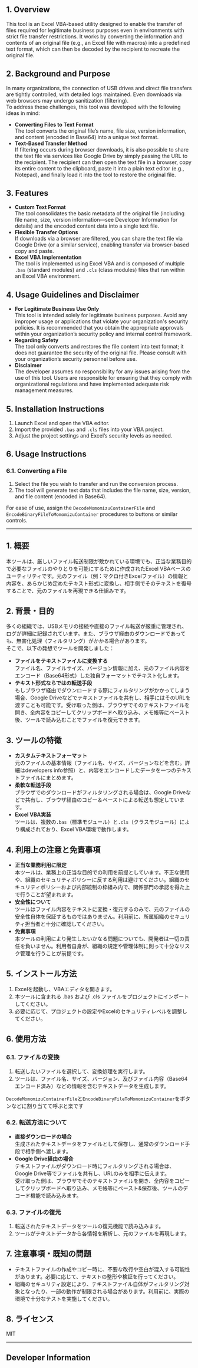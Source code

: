 
## 1. Overview
This tool is an Excel VBA-based utility designed to enable the transfer of files required for legitimate business purposes even in environments with strict file transfer restrictions. It works by converting the information and contents of an original file (e.g., an Excel file with macros) into a predefined text format, which can then be decoded by the recipient to recreate the original file.

## 2. Background and Purpose
In many organizations, the connection of USB drives and direct file transfers are tightly controlled, with detailed logs maintained. Even downloads via web browsers may undergo sanitization (filtering).  
To address these challenges, this tool was developed with the following ideas in mind:
- **Converting Files to Text Format**  
  The tool converts the original file’s name, file size, version information, and content (encoded in Base64) into a unique text format.
- **Text-Based Transfer Method**  
  If filtering occurs during browser downloads, it is also possible to share the text file via services like Google Drive by simply passing the URL to the recipient. The recipient can then open the text file in a browser, copy its entire content to the clipboard, paste it into a plain text editor (e.g., Notepad), and finally load it into the tool to restore the original file.

## 3. Features
- **Custom Text Format**  
  The tool consolidates the basic metadata of the original file (including file name, size, version information—see Developer Information for details) and the encoded content data into a single text file.
- **Flexible Transfer Options**  
  If downloads via a browser are filtered, you can share the text file via Google Drive (or a similar service), enabling transfer via browser-based copy and paste.
- **Excel VBA Implementation**  
  The tool is implemented using Excel VBA and is composed of multiple `.bas` (standard modules) and `.cls` (class modules) files that run within an Excel VBA environment.

## 4. Usage Guidelines and Disclaimer
- **For Legitimate Business Use Only**  
  This tool is intended solely for legitimate business purposes. Avoid any improper usage or applications that violate your organization's security policies. It is recommended that you obtain the appropriate approvals within your organization’s security policy and internal control framework.
- **Regarding Safety**  
  The tool only converts and restores the file content into text format; it does not guarantee the security of the original file. Please consult with your organization’s security personnel before use.
- **Disclaimer**  
  The developer assumes no responsibility for any issues arising from the use of this tool. Users are responsible for ensuring that they comply with organizational regulations and have implemented adequate risk management measures.

## 5. Installation Instructions
1. Launch Excel and open the VBA editor.
2. Import the provided `.bas` and `.cls` files into your VBA project.
3. Adjust the project settings and Excel’s security levels as needed.

## 6. Usage Instructions
### 6.1. Converting a File
1. Select the file you wish to transfer and run the conversion process.
2. The tool will generate text data that includes the file name, size, version, and file content (encoded in Base64).

For ease of use, assign the `DecodeMomomizuContainerFile` and `EncodeBinaryFileToMomomizuContainer` procedures to buttons or similar controls.

---

## 1. 概要
本ツールは、厳しいファイル転送制限が敷かれている環境でも、正当な業務目的で必要なファイルのやりとりを可能にするために作成されたExcel VBAベースのユーティリティです。元のファイル（例：マクロ付きExcelファイル）の情報と内容を、あらかじめ定めたテキスト形式に変換し、相手側でそのテキストを復号することで、元のファイルを再現できる仕組みです。

## 2. 背景・目的
多くの組織では、USBメモリの接続や直接のファイル転送が厳重に管理され、ログが詳細に記録されています。また、ブラウザ経由のダウンロードであっても、無害化処理（フィルタリング）がかかる場合があります。  
そこで、以下の発想でツールを開発しました：
- **ファイルをテキストファイルに変換する**  
  ファイル名、ファイルサイズ、バージョン情報に加え、元のファイル内容をエンコード（Base64形式）した独自フォーマットでテキスト化します。
- **テキスト形式ならではの転送手段**  
  もしブラウザ経由でダウンロードする際にフィルタリングがかかってしまう場合、Google Driveなどでテキストファイルを共有し、相手にはそのURLを渡すことも可能です。受け取った側は、ブラウザでそのテキストファイルを開き、全内容をコピーしてクリップボードへ取り込み、メモ帳等にペースト後、ツールで読み込むことでファイルを復元できます。

## 3. ツールの特徴
- **カスタムテキストフォーマット**  
  元のファイルの基本情報（ファイル名、サイズ、バージョンなどを含む。詳細はdevelopers info参照）と、内容をエンコードしたデータを一つのテキストファイルにまとめます。
- **柔軟な転送手段**  
  ブラウザでのダウンロードがフィルタリングされる場合は、Google Driveなどで共有し、ブラウザ経由のコピー＆ペーストによる転送も想定しています。
- **Excel VBA実装**  
  ツールは、複数の`.bas`（標準モジュール）と`.cls`（クラスモジュール）により構成されており、Excel VBA環境で動作します。

## 4. 利用上の注意と免責事項
- **正当な業務利用に限定**  
  本ツールは、業務上の正当な目的での利用を前提としています。不正な使用や、組織のセキュリティポリシーに反する利用は避けてください。組織のセキュリティポリシーおよび内部統制の枠組み内で、関係部門の承認を得た上で行うことが望まれます。
- **安全性について**  
  ツールはファイル内容をテキストに変換・復元するのみで、元のファイルの安全性自体を保証するものではありません。利用前に、所属組織のセキュリティ担当者と十分に確認してください。
- **免責事項**  
  本ツールの利用により発生したいかなる問題についても、開発者は一切の責任を負いません。利用者自身が、組織の規定や管理体制に則って十分なリスク管理を行うことが前提です。

## 5. インストール方法
1. Excelを起動し、VBAエディタを開きます。
2. 本ツールに含まれる .bas および .cls ファイルをプロジェクトにインポートしてください。
3. 必要に応じて、プロジェクトの設定やExcelのセキュリティレベルを調整してください。

## 6. 使用方法
### 6.1. ファイルの変換
1. 転送したいファイルを選択して、変換処理を実行します。  
2. ツールは、ファイル名、サイズ、バージョン、及びファイル内容（Base64エンコード済み）などの情報を含むテキストデータを生成します。

`DecodeMomomizuContainerFile`と`EncodeBinaryFileToMomomizuContainer`をボタンなどに割り当てて呼ぶと楽です


### 6.2. 転送方法について
- **直接ダウンロードの場合**  
  生成されたテキストデータをファイルとして保存し、通常のダウンロード手段で相手側へ渡します。
- **Google Drive経由の場合**  
  テキストファイルがダウンロード時にフィルタリングされる場合は、Google Drive等でファイルを共有し、URLのみを相手に伝えます。  
  受け取った側は、ブラウザでそのテキストファイルを開き、全内容をコピーしてクリップボードへ取り込み、メモ帳等にペースト&保存後、ツールのデコード機能で読み込みます。

### 6.3. ファイルの復元
1. 転送されたテキストデータをツールの復元機能で読み込みます。  
2. ツールがテキストデータから各情報を解析し、元のファイルを再現します。

## 7. 注意事項・既知の問題
- テキストファイルの作成やコピー時に、不要な改行や空白が混入する可能性があります。必要に応じて、テキストの整形や検証を行ってください。
- 組織のセキュリティ設定により、テキストファイル自体がフィルタリング対象となったり、一部の動作が制限される場合があります。利用前に、実際の環境で十分なテストを実施してください。


## 8. ライセンス
MIT

---

## Developer Information


